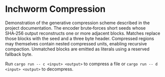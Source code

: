 # Inchworm Compression

Demonstration of the generative compression scheme described in the project
documentation. The encoder brute‑forces short seeds whose SHA‑256 output
reconstructs one or more adjacent blocks. Matches replace those blocks with the
seed and a three byte header. Compressed regions may themselves contain nested
compressed units, enabling recursive compaction. Unmatched blocks are emitted as
literals using a reserved fallback byte.

Run `cargo run -- c <input> <output>` to compress a file or `cargo run -- d
<input> <output>` to decompress.
